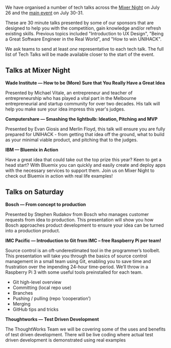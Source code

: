 We have organised a number of tech talks across the [Mixer Night](../mixer-night.md) on July 26 and the [main event](schedule.md) on July 30-31.

These are 30 minute talks presented by some of our sponsors that are designed to help you with the competition, gain knowledge and/or refresh existing skills. Previous topics included "Introduction to UX Design", "Being a Great Software Engineer in the Real World", and "How to win UNIHACK".

We ask teams to send at least *one* representative to each tech talk. The full list of Tech Talks will be made available closer to the start of the event.

## Talks at Mixer Night

<a name="wade"></a>
**Wade Institute &mdash; How to be (More) Sure that You Really Have a Great Idea**

Presented by Michael Vitale, an entrepreneur and teacher of entrepreneurship who has played a vital part in the Melbourne entrepreneurial and startup community for over two decades. His talk will help you make sure your idea impress this year's judges.

<a name="computershare"></a>
**Computershare &mdash; Smashing the lightbulb: Ideation, Pitching and MVP**

Presented by Evan Giosis and Merlin Floyd, this talk will ensure you are fully prepared for UNIHACK - from getting that idea off the ground, what to build as your minimal viable product, and pitching that to the judges.

<a name="ibm"></a>
**IBM &mdash; Bluemix in Action**

Have a great idea that could take out the top prize this year? Keen to get a head start? With Bluemix you can quickly and easily create and deploy apps with the necessary services to support them. Join us on Mixer Night to check out Bluemix in action with real life examples!

## Talks on Saturday

<a name="bosch"></a>
**Bosch &mdash; From concept to production**

Presented by Stephen Rudakov from Bosch who manages customer requests from idea to production. This presentation will show you how Bosch approaches product development to ensure your idea can be turned into a production product.

<a name="imc"></a>
**IMC Pacific &mdash; Introduction to Git from IMC – free Raspberry Pi per team!**

Source control is an oft-underestimated tool in the programmer’s toolbelt. This presentation will take you through the basics of source control management in a small team using Git, enabling you to save time and frustration over the impending 24-hour time-period. We’ll throw in a Raspberry Pi 3 with some useful tools preinstalled for each team.

- Git high-level overview
- Committing (local repo use)
- Branches
- Pushing / pulling (repo ‘cooperation’)
- Merging
- GitHub tips and tricks

<a name="thoughtworks"></a>
**Thoughtworks &mdash; Test Driven Development**

The ThoughtWorks Team we will be covering some of the uses and benefits of test driven development. There will be live coding where actual test driven development is demonstrated using real examples
